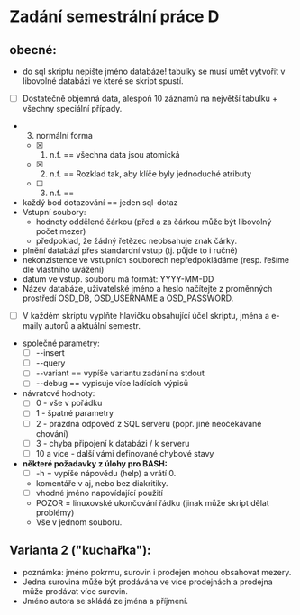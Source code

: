 # Zadání semestrální práce D
## obecné:
* do sql skriptu nepište jméno databáze! tabulky se musí umět vytvořit v libovolné databázi ve které se skript spustí.
* [ ] Dostatečně objemná data, alespoň 10 záznamů na největší tabulku + všechny speciální případy.
* 3. normální forma
    * [x] 1. n.f. == všechna data jsou atomická
    * [x] 2. n.f. == Rozklad tak, aby klíče byly jednoduché atributy
    * [ ] 3. n.f. ==
* každý bod dotazování == jeden sql-dotaz
* Vstupní soubory:
    * hodnoty oddělené čárkou (před a za čárkou může být libovolný počet mezer)
    * předpoklad, že žádný řetězec neobsahuje znak čárky.
* plnění databází přes standardní vstup (tj. půjde to i ručně)
* nekonzistence ve vstupních souborech nepředpokládáme (resp. řešíme dle vlastního uvážení)
* datum ve vstup. souboru má formát: YYYY-MM-DD
* Název databáze, uživatelské jméno a heslo načítejte z proměnných prostředí OSD_DB, OSD_USERNAME a OSD_PASSWORD.
* [ ] V každém skriptu vyplňte hlavičku obsahující účel skriptu, jména a e-maily autorů a aktuální semestr.
* společné parametry:
    * [ ] --insert
    * [ ] --query
    * [ ] --variant == vypíše variantu zadání na stdout
    * [ ] --debug == vypisuje více ladících výpisů
* návratové hodnoty:
    * [ ] 0 - vše v pořádku
    * [ ] 1 - špatné parametry
    * [ ] 2 - prázdná odpověď z SQL serveru (popř. jiné neočekávané chování)
    * [ ] 3 - chyba připojení k databázi / k serveru
    * [ ] 10 a více - další vámi definované chybové stavy

* **některé požadavky z úlohy pro BASH:**
    * [ ] -h = vypíše nápovědu (help) a vrátí 0.
    * komentáře v aj, nebo bez diakritiky.
    * [ ] vhodné jméno napovídající použití
    * POZOR = linuxovské ukončování řádku (jinak může skript dělat problémy)
    * Vše v jednom souboru.

## Varianta 2 ("kuchařka"):
* poznámka: jméno pokrmu, surovin i prodejen mohou obsahovat mezery.
* Jedna surovina může být prodávána ve více prodejnách a prodejna může prodávat více surovin.
* Jméno autora se skládá ze jména a příjmení.
